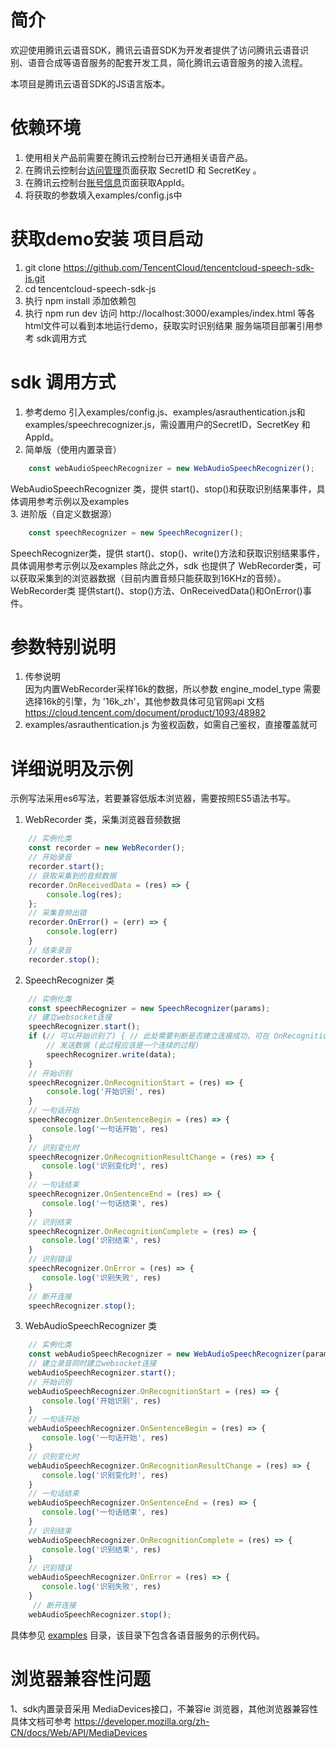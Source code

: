 # 简介

欢迎使用腾讯云语音SDK，腾讯云语音SDK为开发者提供了访问腾讯云语音识别、语音合成等语音服务的配套开发工具，简化腾讯云语音服务的接入流程。

本项目是腾讯云语音SDK的JS语言版本。

# 依赖环境

1. 使用相关产品前需要在腾讯云控制台已开通相关语音产品。
2. 在腾讯云控制台[访问管理](https://console.cloud.tencent.com/cam/capi)页面获取 SecretID 和 SecretKey 。
3. 在腾讯云控制台[账号信息](https://console.cloud.tencent.com/developer)页面获取AppId。
4. 将获取的参数填入examples/config.js中

# 获取demo安装  项目启动

1. git clone https://github.com/TencentCloud/tencentcloud-speech-sdk-js.git
2. cd tencentcloud-speech-sdk-js
3. 执行 npm install 添加依赖包
4. 执行 npm run dev 访问 http://localhost:3000/examples/index.html 等各html文件可以看到本地运行demo，获取实时识别结果
服务端项目部署引用参考 sdk调用方式

# sdk 调用方式

1. 参考demo 引入examples/config.js、examples/asrauthentication.js和examples/speechrecognizer.js，需设置用户的SecretID，SecretKey 和 AppId。
2. 简单版（使用内置录音）
```javascript 
    const webAudioSpeechRecognizer = new WebAudioSpeechRecognizer();
```
  WebAudioSpeechRecognizer 类，提供 start()、stop()和获取识别结果事件，具体调用参考示例以及examples  
3. 进阶版（自定义数据源）
```javascript 
    const speechRecognizer = new SpeechRecognizer();
```
SpeechRecognizer类，提供 start()、stop()、write()方法和获取识别结果事件，具体调用参考示例以及examples 
除此之外，sdk 也提供了 WebRecorder类，可以获取采集到的浏览器数据（目前内置音频只能获取到16KHz的音频）。  
WebRecorder类 提供start()、stop()方法、OnReceivedData()和OnError()事件。


# 参数特别说明

1. 传参说明  
   因为内置WebRecorder采样16k的数据，所以参数 engine_model_type 需要选择16k的引擎，为 '16k_zh'，其他参数具体可见官网api 文档 https://cloud.tencent.com/document/product/1093/48982
2. examples/asrauthentication.js 为鉴权函数，如需自己鉴权，直接覆盖就可


# 详细说明及示例
示例写法采用es6写法，若要兼容低版本浏览器，需要按照ES5语法书写。
1. WebRecorder 类，采集浏览器音频数据
```javascript 
    // 实例化类
    const recorder = new WebRecorder(); 
    // 开始录音
    recorder.start();
    // 获取采集到的音频数据
    recorder.OnReceivedData = (res) => {
        console.log(res);
    }; 
    // 采集音频出错
    recorder.OnError() = (err) => {
        console.log(err)
    }
    // 结束录音
    recorder.stop();
```   
2. SpeechRecognizer 类
```javascript 
    // 实例化类
    const speechRecognizer = new SpeechRecognizer(params); 
    // 建立websocket连接
    speechRecognizer.start();
    if (// 可以开始识别了) { // 此处需要判断是否建立连接成功，可在 OnRecognitionStart 回调中加标识判断
        // 发送数据 (此过程应该是一个连续的过程)
        speechRecognizer.write(data);
    }
    // 开始识别
    speechRecognizer.OnRecognitionStart = (res) => {
        console.log('开始识别', res)
    }
    // 一句话开始
    speechRecognizer.OnSentenceBegin = (res) => {
       console.log('一句话开始', res)
    }
    // 识别变化时
    speechRecognizer.OnRecognitionResultChange = (res) => {
       console.log('识别变化时', res)
    }
    // 一句话结束
    speechRecognizer.OnSentenceEnd = (res) => {
       console.log('一句话结束', res)
    }
    // 识别结束
    speechRecognizer.OnRecognitionComplete = (res) => {
       console.log('识别结束', res)
    }
    // 识别错误
    speechRecognizer.OnError = (res) => {
       console.log('识别失败', res)
    }   
    // 断开连接
    speechRecognizer.stop();
```  
    
3. WebAudioSpeechRecognizer 类
```javascript 
    // 实例化类
    const webAudioSpeechRecognizer = new WebAudioSpeechRecognizer(params); 
    // 建立录音同时建立websocket连接
    webAudioSpeechRecognizer.start();
    // 开始识别
    webAudioSpeechRecognizer.OnRecognitionStart = (res) => {
       console.log('开始识别', res)
    }
    // 一句话开始
    webAudioSpeechRecognizer.OnSentenceBegin = (res) => {
       console.log('一句话开始', res)
    }
    // 识别变化时
    webAudioSpeechRecognizer.OnRecognitionResultChange = (res) => {
       console.log('识别变化时', res)
    }
    // 一句话结束
    webAudioSpeechRecognizer.OnSentenceEnd = (res) => {
       console.log('一句话结束', res)
    }
    // 识别结束
    webAudioSpeechRecognizer.OnRecognitionComplete = (res) => {
       console.log('识别结束', res)
    }
    // 识别错误
    webAudioSpeechRecognizer.OnError = (res) => {
       console.log('识别失败', res)
    }
     // 断开连接
    webAudioSpeechRecognizer.stop();     
``` 
具体参见 [examples](https://github.com/TencentCloud/tencentcloud-speech-sdk-js/examples) 目录，该目录下包含各语音服务的示例代码。  

# 浏览器兼容性问题
1、sdk内置录音采用 MediaDevices接口，不兼容ie 浏览器，其他浏览器兼容性具体文档可参考 https://developer.mozilla.org/zh-CN/docs/Web/API/MediaDevices

